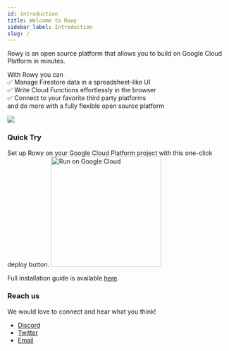 ```yaml
---
id: introduction
title: Welcome to Rowy
sidebar_label: Introduction
slug: /
---
```


Rowy is an open source platform that allows you to build on Google Cloud Platform in minutes.

With Rowy you can  
✅ Manage Firestore data in a spreadsheet-like UI  
✅ Write Cloud Functions effortlessly in the browser  
✅ Connect to your favorite third party platforms  
and do more with a fully flexible open source platform

<img src="https://firebasestorage.googleapis.com/v0/b/rowyio.appspot.com/o/publicDemo%2FRowy%20Website%20Video.gif?alt=media&token=184ed868-e9dd-4082-b881-436845076d8b" />

### Quick Try

Set up Rowy on your Google Cloud Platform project with this one-click deploy button.
<a href="https://deploy.cloud.run/?git_repo=https://github.com/rowyio/rowyRun.git" target="_blank">
<img src="/img/button.png" alt="Run on Google Cloud" width="250" /></a>

Full installation guide is available [here](./install).

### Reach us

We would love to connect and hear what you think!

- [Discord](https://discord.gg/B8yAD5PDX4)
- [Twitter](https://twitter.com/rowyio)
- [Email](mailto:rowy.io)
